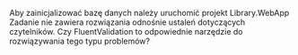 Aby zainicjalizować bazę danych należy uruchomić projekt Library.WebApp Zadanie nie zawiera rozwiązania odnośnie ustaleń dotyczących czytelników. Czy FluentValidation to odpowiednie narzędzie do rozwiązywania tego typu problemów?